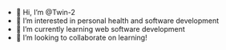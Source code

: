 - 👋 Hi, I’m @Twin-2
- 👀 I’m interested in personal health and software development
- 🌱 I’m currently learning web software development
- 💞️ I’m looking to collaborate on learning!

<!---
Twin-2/Twin-2 is a ✨ special ✨ repository because its `README.md` (this file) appears on your GitHub profile.
You can click the Preview link to take a look at your changes.
--->


